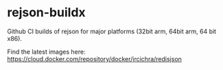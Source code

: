 # rejson-buildx
Github CI builds of rejson for major platforms (32bit arm, 64bit arm, 64 bit x86).

Find the latest images here: https://cloud.docker.com/repository/docker/jrcichra/redisjson
